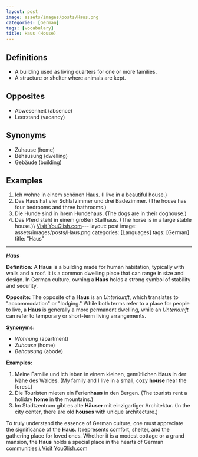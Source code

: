 ```yaml
---
layout: post
image: assets/images/posts/Haus.png
categories: [German]
tags: [vocabulary]
title: Haus (House)
---
```


## Definitions

- A building used as living quarters for one or more families.
- A structure or shelter where animals are kept.

## Opposites

- Abwesenheit (absence)
- Leerstand (vacancy)

## Synonyms

- Zuhause (home)
- Behausung (dwelling)
- Gebäude (building)

## Examples

1. Ich wohne in einem schönen Haus. (I live in a beautiful house.)
2. Das Haus hat vier Schlafzimmer und drei Badezimmer. (The house has four bedrooms and three bathrooms.)
3. Die Hunde sind in ihrem Hundehaus. (The dogs are in their doghouse.)
4. Das Pferd steht in einem großen Stallhaus. (The horse is in a large stable house.)\ <a id="yg-widget-0" class="youglish-widget" data-query="Haus" data-lang="german" data-components="8412" data-auto-start="0" data-bkg-color="theme_light" data-title="How%20to%20pronounce%20Haus%20in%20German"  rel="nofollow" href="https://youglish.com">Visit YouGlish.com</a><script async src="https://youglish.com/public/emb/widget.js" charset="utf-8"></script>---
layout: post
image: assets/images/posts/Haus.png
categories: [Languages]
tags: [German]
title: "Haus"
---

***Haus***

**Definition:**
A **Haus** is a building made for human habitation, typically with walls and a roof. It is a common dwelling place that can range in size and design. In German culture, owning a **Haus** holds a strong symbol of stability and security.

**Opposite:**
The opposite of a **Haus** is an *Unterkunft*, which translates to "accommodation" or "lodging." While both terms refer to a place for people to live, a **Haus** is generally a more permanent dwelling, while an *Unterkunft* can refer to temporary or short-term living arrangements.

**Synonyms:**
- *Wohnung* (apartment)
- *Zuhause* (home)
- *Behausung* (abode)

**Examples:**
1. Meine Familie und ich leben in einem kleinen, gemütlichen **Haus** in der Nähe des Waldes. (My family and I live in a small, cozy **house** near the forest.)
2. Die Touristen mieten ein Ferien**haus** in den Bergen. (The tourists rent a holiday **home** in the mountains.)
3. Im Stadtzentrum gibt es alte **Häuser** mit einzigartiger Architektur. (In the city center, there are old **houses** with unique architecture.)

To truly understand the essence of German culture, one must appreciate the significance of the **Haus**. It represents comfort, shelter, and the gathering place for loved ones. Whether it is a modest cottage or a grand mansion, the **Haus** holds a special place in the hearts of German communities.\ <a id="yg-widget-0" class="youglish-widget" data-query="Haus" data-lang="german" data-components="8412" data-auto-start="0" data-bkg-color="theme_light" data-title="How%20to%20pronounce%20Haus%20in%20German"  rel="nofollow" href="https://youglish.com">Visit YouGlish.com</a><script async src="https://youglish.com/public/emb/widget.js" charset="utf-8"></script>